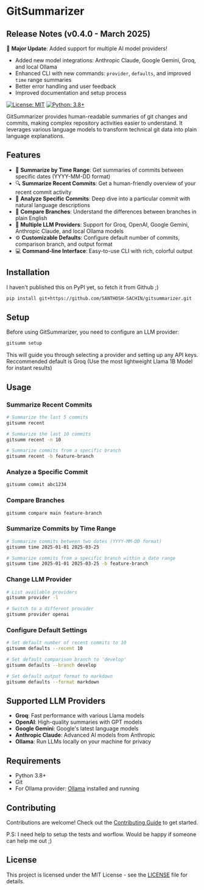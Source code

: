 # GitSummarizer

## Release Notes (v0.4.0 - March 2025)

🚀 **Major Update**: Added support for multiple AI model providers!
- Added new model integrations: Anthropic Claude, Google Gemini, Groq, and local Ollama
- Enhanced CLI with new commands: `provider`, `defaults`, and improved `time` range summaries
- Better error handling and user feedback
- Improved documentation and setup process

[![License: MIT](https://img.shields.io/badge/License-MIT-yellow.svg)](https://opensource.org/licenses/MIT)
[![Python: 3.8+](https://img.shields.io/badge/python-3.8+-blue.svg)](https://www.python.org/downloads/)

GitSummarizer provides human-readable summaries of git changes and commits, making complex repository activities easier to understand. It leverages various language models to transform technical git data into plain language explanations.

## Features

- 📅 **Summarize by Time Range**: Get summaries of commits between specific dates (YYYY-MM-DD format)
- 🔍 **Summarize Recent Commits**: Get a human-friendly overview of your recent commit activity
- 🔎 **Analyze Specific Commits**: Deep dive into a particular commit with natural language descriptions
- 🔀 **Compare Branches**: Understand the differences between branches in plain English
- 🔌 **Multiple LLM Providers**: Support for Groq, OpenAI, Google Gemini, Anthropic Claude, and local Ollama models
- ⚙️ **Customizable Defaults**: Configure default number of commits, comparison branch, and output format
- 💻 **Command-line Interface**: Easy-to-use CLI with rich, colorful output

## Installation
I haven't published this on PyPI yet, so fetch it from Github ;)
```bash
pip install git+https://github.com/SANTHOSH-SACHIN/gitsummarizer.git
```

## Setup

Before using GitSummarizer, you need to configure an LLM provider:

```bash
gitsumm setup
```

This will guide you through selecting a provider and setting up any API keys. Reccommended default is Groq (Use the most lightweight Llama 1B Model for instant results)

## Usage

### Summarize Recent Commits

```bash
# Summarize the last 5 commits
gitsumm recent

# Summarize the last 10 commits
gitsumm recent -n 10

# Summarize commits from a specific branch
gitsumm recent -b feature-branch
```

### Analyze a Specific Commit

```bash
gitsumm commit abc1234
```

### Compare Branches

```bash
gitsumm compare main feature-branch
```

### Summarize Commits by Time Range

```bash
# Summarize commits between two dates (YYYY-MM-DD format)
gitsumm time 2025-01-01 2025-03-25

# Summarize commits from a specific branch within a date range
gitsumm time 2025-01-01 2025-03-25 -b feature-branch
```

### Change LLM Provider

```bash
# List available providers
gitsumm provider -l

# Switch to a different provider
gitsumm provider openai
```

### Configure Default Settings

```bash
# Set default number of recent commits to 10
gitsumm defaults --recent 10

# Set default comparison branch to 'develop'
gitsumm defaults --branch develop

# Set default output format to markdown
gitsumm defaults --format markdown
```

## Supported LLM Providers

- **Groq**: Fast performance with various Llama models
- **OpenAI**: High-quality summaries with GPT models
- **Google Gemini**: Google's latest language models
- **Anthropic Claude**: Advanced AI models from Anthropic
- **Ollama**: Run LLMs locally on your machine for privacy

## Requirements

- Python 3.8+
- Git
- For Ollama provider: [Ollama](https://ollama.ai/) installed and running

## Contributing

Contributions are welcome! Check out the [Contributing Guide](CONTRIBUTING.md) to get started.

P.S: I need help to setup the tests and worflow. Would be happy if someone can help me out ;)

## License

This project is licensed under the MIT License - see the [LICENSE](LICENSE) file for details.
